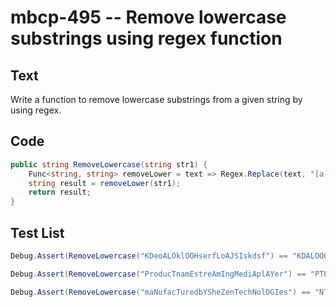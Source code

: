 # mbcp-495 -- Remove lowercase substrings using regex function

## Text

Write a function to remove lowercase substrings from a given string by using regex.

## Code

```csharp
public string RemoveLowercase(string str1) {
    Func<string, string> removeLower = text => Regex.Replace(text, "[a-z]", "");
    string result = removeLower(str1);
    return result;
}
```

## Test List

```csharp
Debug.Assert(RemoveLowercase("KDeoALOklOOHserfLoAJSIskdsf") == "KDALOOOHLAJSI");
```

```csharp
Debug.Assert(RemoveLowercase("ProducTnamEstreAmIngMediAplAYer") == "PTEAIMAAY");
```

```csharp
Debug.Assert(RemoveLowercase("maNufacTuredbYSheZenTechNolOGIes") == "NTYSZTNOGI");
```
